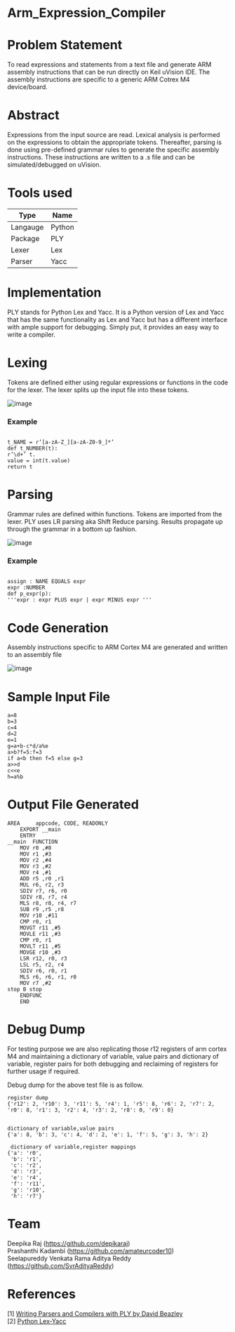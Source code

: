 # Arm_Expression_Compiler

# Problem Statement
To read expressions and statements from a text file and generate ARM assembly instructions
that can be run directly on Keil uVision IDE. The assembly instructions are specific to a generic
ARM Cotrex M4 device/board.

# Abstract
Expressions from the input source are read. Lexical analysis is performed on the expressions to
obtain the appropriate tokens. Thereafter, parsing is done using pre-defined grammar rules to
generate the specific assembly instructions. These instructions are written to a .s file and can be
simulated/debugged on uVision.

# Tools used
Type | Name
----------|--------
Langauge | Python
Package | PLY
Lexer | Lex
Parser | Yacc

# Implementation
PLY stands for Python Lex and Yacc. It is a Python version of Lex and Yacc that has the same
functionality as Lex and Yacc but has a different interface with ample support for debugging.
Simply put, it provides an easy way to write a compiler.

# Lexing
Tokens are defined either using regular expressions or functions in the code for the lexer. The
lexer splits up the input file into these tokens.

![image](https://user-images.githubusercontent.com/19650574/33804565-cd560862-ddcd-11e7-9cac-482fa99e4b9b.png)

### Example

```{python}:

t_NAME = r’[a-zA-Z_][a-zA-Z0-9_]*’
def t_NUMBER(t):
r’\d+’ t.
value = int(t.value)
return t

```

# Parsing
Grammar rules are defined within functions. Tokens are imported from the lexer. PLY uses LR
parsing aka Shift Reduce parsing. Results propagate up through the grammar in a bottom up
fashion.

![image](https://user-images.githubusercontent.com/19650574/33804571-07f063d2-ddce-11e7-8672-390301d3afbd.png)

### Example
```{python}:

assign : NAME EQUALS expr
expr :NUMBER
def p_expr(p):
'''expr : expr PLUS expr | expr MINUS expr '''

```

# Code Generation
Assembly instructions specific to ARM Cortex M4 are generated and written to an assembly file

![image](https://user-images.githubusercontent.com/19650574/33804597-46257048-ddce-11e7-8553-5bde40174f65.png)

# Sample Input File

```
a=8
b=3
c=4
d=2
e=1
g=a+b-c*d/a%e
a>b?f=5:f=3
if a<b then f=5 else g=3
a>>d
c<<e
h=a%b

```
# Output File Generated

```
AREA     appcode, CODE, READONLY
	EXPORT __main
	ENTRY
__main  FUNCTION
	MOV r0 ,#8
	MOV r1 ,#3
	MOV r2 ,#4
	MOV r3 ,#2
	MOV r4 ,#1
	ADD r5 ,r0 ,r1
	MUL r6, r2, r3
	SDIV r7, r6, r0
	SDIV r8, r7, r4
	MLS r8, r8, r4, r7
	SUB r9 ,r5 ,r8
	MOV r10 ,#11
	CMP r0, r1
	MOVGT r11 ,#5
	MOVLE r11 ,#3
	CMP r0, r1
	MOVLT r11 ,#5
	MOVGE r10 ,#3
	LSR r12, r0, r3
	LSL r5, r2, r4
	SDIV r6, r0, r1
	MLS r6, r6, r1, r0
	MOV r7 ,#2
stop B stop
	ENDFUNC
	END

```

# Debug Dump

For testing purpose we are also replicating those r12 registers of arm cortex M4 and maintaining a dictionary of variable, value pairs and dictionary of variable, register pairs for both debugging and reclaiming of registers for further usage if required. <br>

Debug dump for the above test file is as follow.

```
register dump 
{'r12': 2, 'r10': 3, 'r11': 5, 'r4': 1, 'r5': 8, 'r6': 2, 'r7': 2, 'r0': 8, 'r1': 3, 'r2': 4, 'r3': 2, 'r8': 0, 'r9': 0}


dictionary of variable,value pairs
{'a': 8, 'b': 3, 'c': 4, 'd': 2, 'e': 1, 'f': 5, 'g': 3, 'h': 2}

 dictionary of variable,register mappings
{'a': 'r0',
 'b': 'r1',
 'c': 'r2',
 'd': 'r3',
 'e': 'r4',
 'f': 'r11',
 'g': 'r10',
 'h': 'r7'}

```

# Team

Deepika Raj (https://github.com/depikaraj) <br>
Prashanthi Kadambi (https://github.com/amateurcoder10) <br>
Seelapureddy Venkata Rama Aditya Reddy (https://github.com/SvrAdityaReddy) <br>

# References
[1] [Writing Parsers and Compilers with PLY by David Beazley](http://www.dabeaz.com/ply/PLYTalk)<br>
[2] [Python Lex-Yacc](https://github.com/dabeaz/ply/)
